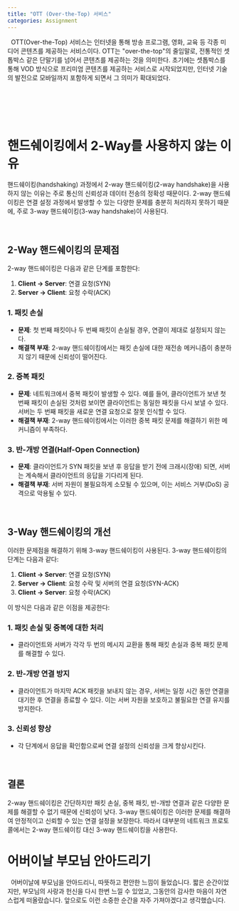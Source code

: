 ```yaml
---
title: "OTT (Over-the-Top) 서비스"
categories: Assignment
---
```

&nbsp;&nbsp;OTT(Over-the-Top) 서비스는 인터넷을 통해 방송 프로그램, 영화, 교육 등 각종 미디어 콘텐츠를 제공하는 서비스이다. OTT는 "over-the-top"의 줄임말로, 전통적인 셋톱박스 같은 단말기를 넘어서 콘텐츠를 제공하는 것을 의미한다. 초기에는 셋톱박스를 통해 VOD 방식으로 프리미엄 콘텐츠를 제공하는 서비스로 시작되었지만, 인터넷 기술의 발전으로 모바일까지 포함하게 되면서 그 의미가 확대되었다.

<br>
<br>
<br>
<br>

# 핸드쉐이킹에서 2-Way를 사용하지 않는 이유

핸드쉐이킹(handshaking) 과정에서 2-way 핸드쉐이킹(2-way handshake)을 사용하지 않는 이유는 주로 통신의 신뢰성과 데이터 전송의 정확성 때문이다. 2-way 핸드쉐이킹은 연결 설정 과정에서 발생할 수 있는 다양한 문제를 충분히 처리하지 못하기 때문에, 주로 3-way 핸드쉐이킹(3-way handshake)이 사용된다.

<br>

## 2-Way 핸드쉐이킹의 문제점

2-way 핸드쉐이킹은 다음과 같은 단계를 포함한다:
1. **Client → Server**: 연결 요청(SYN)
2. **Server → Client**: 요청 수락(ACK)

### 1. 패킷 손실

- **문제**: 첫 번째 패킷이나 두 번째 패킷이 손실될 경우, 연결이 제대로 설정되지 않는다.
- **해결책 부재**: 2-way 핸드쉐이킹에서는 패킷 손실에 대한 재전송 메커니즘이 충분하지 않기 때문에 신뢰성이 떨어진다.

### 2. 중복 패킷

- **문제**: 네트워크에서 중복 패킷이 발생할 수 있다. 예를 들어, 클라이언트가 보낸 첫 번째 패킷이 손실된 것처럼 보이면 클라이언트는 동일한 패킷을 다시 보낼 수 있다. 서버는 두 번째 패킷을 새로운 연결 요청으로 잘못 인식할 수 있다.
- **해결책 부재**: 2-way 핸드쉐이킹에서는 이러한 중복 패킷 문제를 해결하기 위한 메커니즘이 부족하다.

### 3. 반-개방 연결(Half-Open Connection)

- **문제**: 클라이언트가 SYN 패킷을 보낸 후 응답을 받기 전에 크래시(장애) 되면, 서버는 계속해서 클라이언트의 응답을 기다리게 된다.
- **해결책 부재**: 서버 자원이 불필요하게 소모될 수 있으며, 이는 서비스 거부(DoS) 공격으로 악용될 수 있다.

<br>

## 3-Way 핸드쉐이킹의 개선

이러한 문제점을 해결하기 위해 3-way 핸드쉐이킹이 사용된다. 3-way 핸드쉐이킹의 단계는 다음과 같다:

1. **Client → Server**: 연결 요청(SYN)
2. **Server → Client**: 요청 수락 및 서버의 연결 요청(SYN-ACK)
3. **Client → Server**: 요청 수락(ACK)

이 방식은 다음과 같은 이점을 제공한다:

### 1. 패킷 손실 및 중복에 대한 처리

- 클라이언트와 서버가 각각 두 번의 메시지 교환을 통해 패킷 손실과 중복 패킷 문제를 해결할 수 있다.

### 2. 반-개방 연결 방지

- 클라이언트가 마지막 ACK 패킷을 보내지 않는 경우, 서버는 일정 시간 동안 연결을 대기한 후 연결을 종료할 수 있다. 이는 서버 자원을 보호하고 불필요한 연결 유지를 방지한다.

### 3. 신뢰성 향상

- 각 단계에서 응답을 확인함으로써 연결 설정의 신뢰성을 크게 향상시킨다.

<br>

## 결론

2-way 핸드쉐이킹은 간단하지만 패킷 손실, 중복 패킷, 반-개방 연결과 같은 다양한 문제를 해결할 수 없기 때문에 신뢰성이 낮다. 3-way 핸드쉐이킹은 이러한 문제를 해결하여 안정적이고 신뢰할 수 있는 연결 설정을 보장한다. 따라서 대부분의 네트워크 프로토콜에서는 2-way 핸드쉐이킹 대신 3-way 핸드쉐이킹을 사용한다.

# 어버이날 부모님 안아드리기

&nbsp;&nbsp;어버이날에 부모님을 안아드리니, 따뜻하고 편안한 느낌이 들었습니다. 짧은 순간이었지만, 부모님의 사랑과 헌신을 다시 한번 느낄 수 있었고, 그동안의 감사한 마음이 자연스럽게 떠올랐습니다. 앞으로도 이런 소중한 순간을 자주 가져야겠다고 생각했습니다.